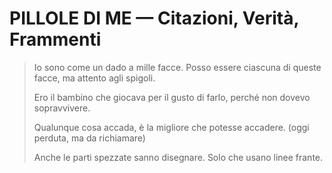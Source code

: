 
# PILLOLE DI ME — Citazioni, Verità, Frammenti

> Io sono come un dado a mille facce. Posso essere ciascuna di queste facce, ma attento agli spigoli.
> 
> Ero il bambino che giocava per il gusto di farlo, perché non dovevo sopravvivere.
> 
> Qualunque cosa accada, è la migliore che potesse accadere. (oggi perduta, ma da richiamare)
> 
> Anche le parti spezzate sanno disegnare. Solo che usano linee frante.

